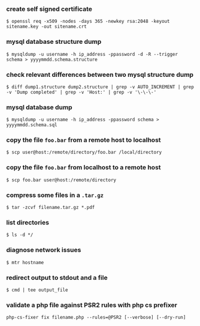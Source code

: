 ### create self signed certificate
`$ openssl req -x509 -nodes -days 365 -newkey rsa:2048 -keyout sitename.key -out sitename.crt`  

### mysql database structure dump
`$ mysqldump -u username -h ip_address -ppassword -d -R --trigger schema > yyyymmdd.schema.structure`  

### check relevant differences between two mysql structure dump
`$ diff dump1.structure dump2.structure | grep -v AUTO_INCREMENT | grep -v 'Dump completed' | grep -v 'Host:' | grep -v '\-\-\-'`

### mysql database dump
`$ mysqldump -u username -h ip_address -ppassword schema > yyyymmdd.schema.sql`  

### copy the file `foo.bar` from a remote host to localhost
`$ scp user@host:/remote/directory/foo.bar /local/directory`

### copy the file `foo.bar` from localhost to a remote host
`$ scp foo.bar user@host:/remote/directory`

### compress some files in a `.tar.gz`
`$ tar -zcvf filename.tar.gz *.pdf`

### list directories
`$ ls -d */`

### diagnose network issues
`$ mtr hostname`

### redirect output to stdout and a file
`$ cmd | tee output_file`

### validate a php file against PSR2 rules with php cs prefixer
`php-cs-fixer fix filename.php --rules=@PSR2 [--verbose] [--dry-run]`
